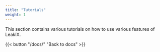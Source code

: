 ```yaml
---
title: "Tutorials"
weight: 1
---
```


This section contains various tutorials on how to use various features of LeakIX.

{{< button "/docs/" "Back to docs" >}}

